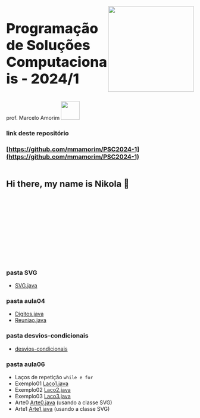 <img align='right' src="https://media.giphy.com/media/ieyl9zmCjO4b4t6qoY/giphy.gif" width="230">

<p style="font-size: 28pt; font-weight: 800;">Programação de Soluções Computacionais - 2024/1</p>

<p>prof. Marcelo Amorim <img src="https://media.giphy.com/media/mGcNjsfWAjY5AEZNw6/giphy.gif" width="50"></p>

### link deste repositório
### [https://github.com/mmamorim/PSC2024-1](https://github.com/mmamorim/PSC2024-1)

<svg fill="none" viewBox="0 0 600 300" width="600" height="300" xmlns="http://www.w3.org/2000/svg">
  <foreignObject width="100%" height="100%">
     <div class="container">
        <h1>Hi there, my name is Nikola 👋</h1>
     </div>
  </foreignObject>
</svg>

### pasta SVG

* [SVG.java](SVG/SVG.java)

### pasta aula04 

* [Digitos.java](aula04/Digitos.java)
* [Reuniao.java](aula04/Reuniao.java)
 

### pasta desvios-condicionais
* [desvios-condicionais](desvios-condicionais/)


### pasta aula06

* Laços de repetição ```while e for```
* Exemplo01 [Laco1.java](aula06/Laco1.java)
* Exemplo02 [Laco2.java](aula06/Laco2.java)
* Exemplo03 [Laco3.java](aula06/Laco3.java)
* Arte0 [Arte0.java](aula06/Arte0.java) (usando a classe SVG)
* Arte1 [Arte1.java](aula06/Arte1.java) (usando a classe SVG)